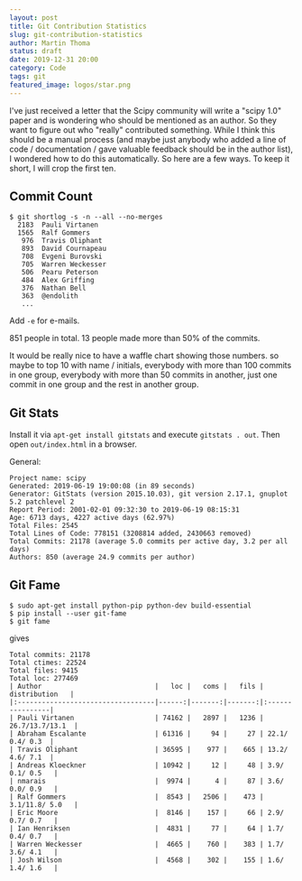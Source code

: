 ```yaml
---
layout: post
title: Git Contribution Statistics
slug: git-contribution-statistics
author: Martin Thoma
status: draft
date: 2019-12-31 20:00
category: Code
tags: git
featured_image: logos/star.png
---
```

I've just received a letter that the Scipy community will write a "scipy 1.0"
paper and is wondering who should be mentioned as an author. So they want to
figure out who "really" contributed something. While I think this should be a
manual process (and maybe just anybody who added a line of code / documentation
/ gave valuable feedback should be in the author list), I wondered how to do
this automatically. So here are a few ways. To keep it short, I will crop the
first ten.


## Commit Count

```
$ git shortlog -s -n --all --no-merges
  2183  Pauli Virtanen
  1565  Ralf Gommers
   976  Travis Oliphant
   893  David Cournapeau
   708  Evgeni Burovski
   705  Warren Weckesser
   506  Pearu Peterson
   484  Alex Griffing
   376  Nathan Bell
   363  @endolith
   ...
```

Add `-e` for e-mails.

851 people in total. 13 people made more than 50% of the commits.

It would be really nice to have a waffle chart showing those numbers. so maybe
to top 10 with name / initials, everybody with more than 100 commits in one
group, everybody with more than 50 commits in another, just one commit in one
group and the rest in another group.


## Git Stats

Install it via `apt-get install gitstats` and execute `gitstats . out`. Then
open `out/index.html` in a browser.

General:

```
Project name: scipy
Generated: 2019-06-19 19:00:08 (in 89 seconds)
Generator: GitStats (version 2015.10.03), git version 2.17.1, gnuplot 5.2 patchlevel 2
Report Period: 2001-02-01 09:32:30 to 2019-06-19 08:15:31
Age: 6713 days, 4227 active days (62.97%)
Total Files: 2545
Total Lines of Code: 778151 (3208814 added, 2430663 removed)
Total Commits: 21178 (average 5.0 commits per active day, 3.2 per all days)
Authors: 850 (average 24.9 commits per author)
```

## Git Fame

```
$ sudo apt-get install python-pip python-dev build-essential
$ pip install --user git-fame
$ git fame
```

gives

```
Total commits: 21178
Total ctimes: 22524
Total files: 9415
Total loc: 277469
| Author                            |   loc |   coms |   fils |  distribution   |
|:----------------------------------|------:|-------:|-------:|:----------------|
| Pauli Virtanen                    | 74162 |   2897 |   1236 | 26.7/13.7/13.1  |
| Abraham Escalante                 | 61316 |     94 |     27 | 22.1/ 0.4/ 0.3  |
| Travis Oliphant                   | 36595 |    977 |    665 | 13.2/ 4.6/ 7.1  |
| Andreas Kloeckner                 | 10942 |     12 |     48 | 3.9/ 0.1/ 0.5   |
| nmarais                           |  9974 |      4 |     87 | 3.6/ 0.0/ 0.9   |
| Ralf Gommers                      |  8543 |   2506 |    473 | 3.1/11.8/ 5.0   |
| Eric Moore                        |  8146 |    157 |     66 | 2.9/ 0.7/ 0.7   |
| Ian Henriksen                     |  4831 |     77 |     64 | 1.7/ 0.4/ 0.7   |
| Warren Weckesser                  |  4665 |    760 |    383 | 1.7/ 3.6/ 4.1   |
| Josh Wilson                       |  4568 |    302 |    155 | 1.6/ 1.4/ 1.6   |
```
